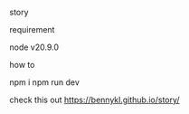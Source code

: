 story

requirement

node v20.9.0

how to

npm i
npm run dev

check this out
https://bennykl.github.io/story/
